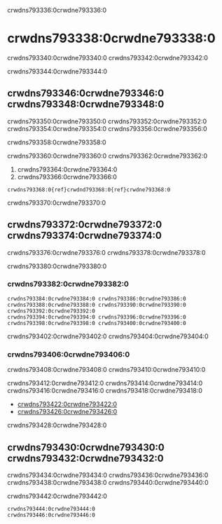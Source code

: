 crwdns793336:0crwdne793336:0
# crwdns793338:0crwdne793338:0

crwdns793340:0crwdne793340:0 crwdns793342:0crwdne793342:0

crwdns793344:0crwdne793344:0
## crwdns793346:0crwdne793346:0 crwdns793348:0crwdne793348:0

crwdns793350:0crwdne793350:0 crwdns793352:0crwdne793352:0 crwdns793354:0crwdne793354:0 crwdns793356:0crwdne793356:0

crwdns793358:0crwdne793358:0

crwdns793360:0crwdne793360:0 crwdns793362:0crwdne793362:0
1. crwdns793364:0crwdne793364:0
2. crwdns793366:0crwdne793366:0
<!-- TODO: Cite relevant paper for this (Piwowar et al 2013?) -->

```{note}
crwdns793368:0{ref}crwdnd793368:0{ref}crwdne793368:0
```

crwdns793370:0crwdne793370:0
## crwdns793372:0crwdne793372:0 crwdns793374:0crwdne793374:0

crwdns793376:0crwdne793376:0 crwdns793378:0crwdne793378:0

crwdns793380:0crwdne793380:0
### crwdns793382:0crwdne793382:0

```{figure} ../../figures/DOI.jpg
crwdns793384:0crwdne793384:0 crwdns793386:0crwdne793386:0 crwdns793388:0crwdne793388:0 crwdns793390:0crwdne793390:0 crwdns793392:0crwdne793392:0
crwdns793394:0crwdne793394:0 crwdns793396:0crwdne793396:0 crwdns793398:0crwdne793398:0 crwdns793400:0crwdne793400:0
```

crwdns793402:0crwdne793402:0 crwdns793404:0crwdne793404:0

### crwdns793406:0crwdne793406:0

crwdns793408:0crwdne793408:0 crwdns793410:0crwdne793410:0

crwdns793412:0crwdne793412:0 crwdns793414:0crwdne793414:0 crwdns793416:0crwdne793416:0 crwdns793418:0crwdne793418:0
- [crwdns793422:0crwdne793422:0](crwdns793420:0crwdne793420:0)
- [crwdns793426:0crwdne793426:0](crwdns793424:0crwdne793424:0)

crwdns793428:0crwdne793428:0
## crwdns793430:0crwdne793430:0 crwdns793432:0crwdne793432:0

crwdns793434:0crwdne793434:0 crwdns793436:0crwdne793436:0 crwdns793438:0crwdne793438:0 crwdns793440:0crwdne793440:0

crwdns793442:0crwdne793442:0

```{note}
crwdns793444:0crwdne793444:0
crwdns793446:0crwdne793446:0
```

